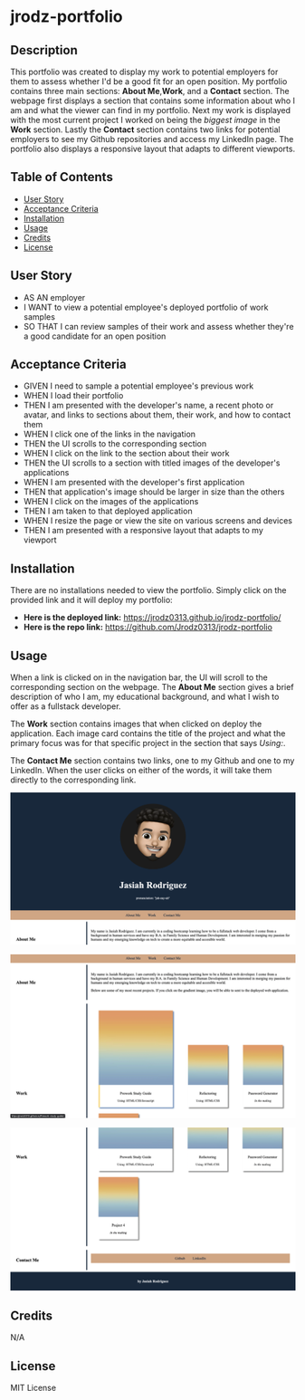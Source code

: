 # jrodz-portfolio

## Description
This portfolio was created to display my work to potential employers for them to assess whether I'd be a good fit for an open position. My portfolio contains three main sections: **About Me**,**Work**, and a **Contact** section. The webpage first displays a section that contains some information about who I am and what the viewer can find in my portfolio. Next my work is displayed with the most current project I worked on being the *biggest image* in the **Work** section. Lastly the **Contact** section contains two links for potential employers to see my Github repositories and access my LinkedIn page. The portfolio also displays a responsive layout that adapts to different viewports. 

## Table of Contents 
- [User Story](#user-story)
- [Acceptance Criteria](#acceptance-criteria)
- [Installation](#installation)
- [Usage](#usage)
- [Credits](#credits)
- [License](#license)

## User Story
- AS AN employer 
- I WANT to view a potential employee's deployed portfolio of work samples
- SO THAT I can review samples of their work and assess whether they're a good candidate for an open position

## Acceptance Criteria
- GIVEN I need to sample a potential employee's previous work
- WHEN I load their portfolio
- THEN I am presented with the developer's name, a recent photo or avatar, and links to sections about them, their work, and how to contact them
- WHEN I click one of the links in the navigation
- THEN the UI scrolls to the corresponding section
- WHEN I click on the link to the section about their work
- THEN the UI scrolls to a section with titled images of the developer's applications
- WHEN I am presented with the developer's first application
- THEN that application's image should be larger in size than the others
- WHEN I click on the images of the applications
- THEN I am taken to that deployed application
- WHEN I resize the page or view the site on various screens and devices
- THEN I am presented with a responsive layout that adapts to my viewport

## Installation 
There are no installations needed to view the portfolio. Simply click on the provided link and it will deploy my portfolio:
- **Here is the deployed link:** https://jrodz0313.github.io/jrodz-portfolio/
- **Here is the repo link:** https://github.com/Jrodz0313/jrodz-portfolio

## Usage
When a link is clicked on in the navigation bar, the UI will scroll to the corresponding section on the webpage. The **About Me** section gives a brief description of who I am, my educational background, and what I wish to offer as a fullstack developer. 

The **Work** section contains images that when clicked on deploy the application. Each image card contains the title of the project and what the primary focus was for that specific project in the section that says *Using:*.

The **Contact Me** section contains two links, one to my Github and one to my LinkedIn. When the user clicks on either of the words, it will take them directly to the corresponding link. 

![Screenshot 1 of my portfolio](./assets/css/images/portfolio-screenshot-1.png)

![Screenshot 2 of my portfolio](./assets/css/images/portfolio-screenshot-2.png)

![Screenshot 2 of my portfolio](./assets/css/images/portfolio-screenshot-3.png)

## Credits
N/A

## License
MIT License